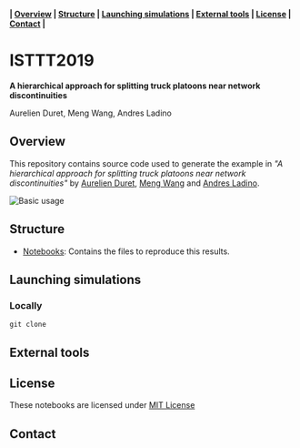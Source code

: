 **| [Overview](#overview) | [Structure](#structure) | [Launching simulations](#launching-simulations) | [External tools](#external-tools) | [License](#license) | [Contact](#contact) |**

# ISTTT2019

**A hierarchical approach for splitting truck platoons near network discontinuities**

Aurelien Duret, Meng Wang, Andres Ladino

## Overview 

This repository contains source code used to generate the example in *"A hierarchical approach for splitting truck platoons near network discontinuities"* by [Aurelien Duret](https://www.researchgate.net/profile/Aurelien_Duret), [Meng Wang](http://mengwang.eu) and  [Andres Ladino](https://github.com/aladinoster). 

![Basic usage](https://media.giphy.com/media/1wn4bvvcgkl4iFJ1Cl/giphy.gif) 

## Structure 

- [Notebooks](notebooks): Contains the files to reproduce this results. 

## Launching simulations 

### Locally 
```
git clone 
```

## External tools


## License

These notebooks are licensed under [MIT License]()

## Contact 